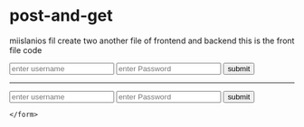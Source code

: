 # post-and-get
miislanios fil create two another file of frontend and backend this is the front file code

<!DOCTYPE html>
<html lang="en">
<head>
    <meta charset="UTF-8">
    <meta name="viewport" content="width=device-width, initial-scale=1.0">
    <title>Document</title>
</head>
<body>
    <form method="get" action="http://localhost:8080/register">
        <input placeholder="enter username" name="user" type="text">
        <input placeholder="enter Password" name="password" type="password">
<button>submit</button>
<hr>

<form method="post" action="http://localhost:8080/register">
    <input placeholder="enter username" name="user" type="text">
    <input placeholder="enter Password" name="password" type="password">
<button>submit</button>

    </form>
</body>
</html>
